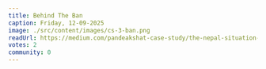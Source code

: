 ```yaml
---
title: Behind The Ban
caption: Friday, 12-09-2025
image: ./src/content/images/cs-3-ban.png
readUrl: https://medium.com/pandeakshat-case-study/the-nepal-situation-behind-the-ban-censorship-control-and-citizen-244b9b584956
votes: 2
community: 0
---
```


